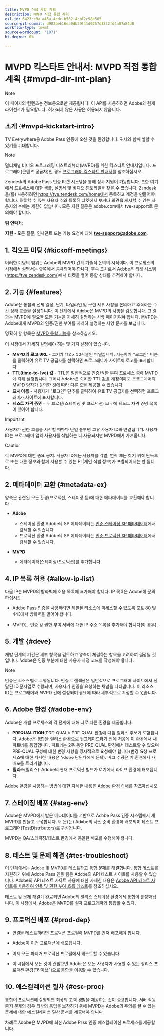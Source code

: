 ```yaml
---
title: MVPD 직접 통합 계획
description: MVPD 직접 통합 계획
exl-id: 6423cc9a-a45a-4cde-b562-4cb72c98e505
source-git-commit: d982beb16ea0db29f41d0257d8332fd4a07a84d8
workflow-type: tm+mt
source-wordcount: '1071'
ht-degree: 0%

---
```


# MVPD 킥스타트 안내서: MVPD 직접 통합 계획 {#mvpd-dir-int-plan}

>[!NOTE]
>
>이 페이지의 컨텐츠는 정보용으로만 제공됩니다. 이 API를 사용하려면 Adobe의 현재 라이선스가 필요합니다. 허가되지 않은 사용은 허용되지 않습니다.

## 소개 {#mvpd-kickstart-intro}

TV Everywhere용 Adobe Pass 인증에 오신 것을 환영합니다.  귀사와 함께 일할 수 있기를 기대합니다.

>[!NOTE]
>
>멀티채널 비디오 프로그래밍 디스트리뷰터(MVPD)를 위한 킥스타트 안내서입니다. 프로그래머(콘텐츠 공급자)인 경우 [프로그래머 킥스타트 안내서](/help/authentication/kickstart/programmer-kickstart-guide.md)를 참조하십시오.

Zendesk의 Adobe Pass 인증 티켓 시스템을 통해 상시 지원이 가능합니다. 또한 여기에서 프로세스에 대한 샘플, 설명서 및 비디오 튜토리얼을 찾을 수 있습니다. [Zendesk](https://adobeprimetime.zendesk.com/)을(를) 사용하려면 https://tve.zendesk.com/home에서 등록하고 계정을 만들어야 합니다. 등록할 수 있는 사용자 수와 등록된 티켓에서 보거나 의견을 게시할 수 있는 사용자의 수에는 제한이 없습니다. 모든 지원 질문은 adobe.com에서 tve-support로 문의해야 합니다.

**팀 연락처**:

**지원** - 모든 질문, 인시던트 또는 기능 요청에 대해 **tve-support@adobe.com**.

## 1. 킥오프 미팅 {#kickoff-meetings}

이러한 미팅의 범위는 Adobe과 MVPD 간의 기술적 논의의 시작이다. 이 프로세스의 시점에서 설명서는 양쪽에서 공유되어야 합니다. 후속 조치로서 Adobe은 티켓 시스템(https://tve.zendesk.com/)에서 티켓을 열어 통합 상태를 추적해야 합니다.

## 2. 기능 {#features}

Adobe은 통합의 전체 일정, 단계, 타임라인 및 구현 세부 사항을 논의하고 추적하는 주간 상태 호출을 설정합니다. 이 단계에서 Adobe은 MVPD의 사양을 검토합니다. 그 결과는 MVPD에 필요한 모든 기능을 자세히 설명하는 사양 페이지여야 합니다. MVPD는 Adobe에게 MVPD의 인증/권한 부여를 자세히 설명하는 사양 문서를 보냅니다.

명확히 할 항목은 [MVPD 통합 기능](/help/authentication/integration-guide-mvpds/mvpd-integr-features.md)을 참조하십시오.

이 시점에서 자세히 설명해야 하는 몇 가지 설정이 있습니다.

* **MVPD의 로고 URL** - 크기가 112 x 33픽셀인 파일입니다. 사용자가 &quot;로그인&quot; 버튼을 클릭하여 유료 TV 공급자를 선택하면 프로그래머가 사이트에 로고를 표시합니다.
* **TTL(time-to-live) 값** - TTL은 일반적으로 인증/권한 부여 프로세스 중에 MVPD에 의해 설정됩니다. 그러나 Adobe은 이러한 TTL 값을 재정의하고 프로그래머와 MVPD 양자가 동의한 것에 따라 다른 값을 제공할 수 있습니다.
* **표시 이름** - 사용자가 &quot;로그인&quot; 단추를 클릭하여 유료 TV 공급자를 선택하면 프로그래머가 사이트에 표시합니다.
* **테스트 자격 증명** - 두 프로필(스테이징 및 프로덕션) 모두에 테스트 자격 증명 목록이 있어야 합니다.

>[!IMPORTANT]
>
>사용자가 권한 흐름을 시작할 때마다 단일 불투명 고유 사용자 ID와 연결됩니다.  사용자 ID는 프로그래머 앱의 사용자를 식별하는 데 사용되지만 MVPD에서 가져옵니다.

>[!CAUTION]
>
>각 MVPD에 대한 중요 공지: 사용자 ID에는 사용자를 식별, 연락 또는 찾기 위해 단독으로 또는 다른 정보와 함께 사용할 수 있는 PII(개인 식별 정보)가 포함되어서는 안 됩니다.

## 2. 메타데이터 교환 {#metadata-ex}

양측은 관련된 모든 환경(프로덕션, 스테이징 등)에 대한 메타데이터를 교환해야 합니다.

* **Adobe**
   * 스테이징 환경 Adobe의 SP 메타데이터는 [인증 스테이징 SP 메타데이터](https://sp.auth-staging.adobe.com/sp/metadata)에서 검색할 수 있습니다.
   * 프로덕션 환경 Adobe의 SP 메타데이터는 [인증 프로덕션 SP 메타데이터](https://sp.auth.adobe.com/sp/metadata)에서 검색할 수 있습니다.

* **MVPD**
   * 메타데이터(스테이징/프로덕션)를 추가합니다.

## 4. IP 목록 허용 {#allow-ip-list}

다음 IP는 MVPD의 방화벽에 허용 목록에 추가해야 합니다. IP 목록은 Adobe에 문의하십시오.

* Adobe Pass 인증을 사용하려면 제한된 리소스에 액세스할 수 있도록 포트 80 및 443에서 방화벽을 열어야 합니다.

* MVPD는 인증 및 권한 부여 서버에 대한 IP 주소 목록을 추가해야 합니다(이 경우).

## 5. 개발 {#deve}

개발 단계의 기간은 세부 항목을 검토하고 양측이 체결하는 항목을 고려하여 결정될 것입니다. Adobe은 인증 부분에 대한 사용자 지정 코드를 작성해야 합니다.

>[!NOTE]
>
>인증은 리소스별로 수행됩니다. 인증 트랜잭션은 일반적으로 프로그래머 사이트에서 전달된 ID 문자열로 수행되며, 사용자가 인증을 요청하는 채널을 나타냅니다. 이 리소스 ID는 프로그래머와 MVPD 간에 설정되며 필요에 따라 세부적으로 지정할 수 있습니다.

## 6. Adobe 환경 {#adobe-env}

Adobe은 개발 프로세스의 각 단계에 대해 서로 다른 환경을 제공합니다.

* **PREQUALITION**(PRE-QUAL): PRE-QUAL 환경에 다음 릴리스 후보가 포함됩니다. Adobe은 통합을 릴리스 환경으로 업그레이드하기 전에 처음에 이 환경에서 새 파트너를 통합합니다. 파트너는 2주 동안 PRE-QUAL 환경에서 테스트할 수 있으며 PRE-QUAL 구성에 대한 변경 사항을 명시적으로 요청해야 합니다(변경 요청 프로세스에 대한 자세한 내용은 Adobe 담당자에게 문의). 버그 수정은 이 환경에서 새 배포를 트리거합니다.
* **릴리스**(릴리스): Adobe의 현재 프로덕션 빌드가 여기에서 라이브 환경에 배포됩니다.

Adobe 환경을 사용하는 방법에 대한 자세한 내용은 [Adobe 환경 이해](/help/authentication/notes-technical/understanding-the-adobe-environments.md)를 참조하십시오

## 7. 스테이징 배포 {#stag-env}

Adobe은 MVPD에서 받은 메타데이터를 기반으로 Adobe Pass 인증 시스템에서 새 MVPD를 만들고 구성합니다. 이 은(는) Adobe의 사전 준비 환경에 배포되며 테스트 프로그래머(TestDistributors)로 구성됩니다.

MVPD는 QA/스테이징/테스트 환경에서 동일한 배포를 수행해야 합니다.

## 8. 테스트 및 문제 해결 {#tes-troubleshoot}

이 단계에서는 Adobe 및 MVPD를 테스트하고 통합 문제를 해결합니다. 통합 테스트를 지원하기 위해 Adobe Pass 인증 팀은 Adobe의 API 테스트 사이트를 사용할 수 있습니다. Adobe의 API 테스트 사이트 사용에 대한 자세한 내용은 [Adobe API 테스트 사이트를 사용하여 인증 및 권한 부여 흐름 테스트](/help/authentication/notes-technical/test-authn-authz-flows-using-adobes-api-test-site.md)를 참조하십시오.

테스트 및 문제 해결이 완료되면 Adobe의 릴리스 스테이징 환경에서 통합이 활성화됩니다. 이 시점에서, Adobe은 MVPD를 실제 프로그래머와 통합할 수 있다.

## 9. 프로덕션 배포 {#prod-dep}

* 연결을 테스트하려면 프로덕션 프로필에 MVPD를 먼저 배포해야 합니다.

* Adobe이 이전 프로덕션에 배포됩니다.

* 이제 모든 파티가 프로덕션 프로필에서 테스트할 수 있습니다.

* 이 시점에서 모든 것이 괜찮으면 Adobe은 모든 사용자가 사용할 수 있는 릴리스 프로덕션 환경(&quot;라이브&quot;)으로 통합을 이동할 수 있습니다.

## 10. 에스컬레이션 절차 {#esc-proc}

통합이 프로덕션에 실행되면 최상의 고객 경험을 제공하는 것이 중요합니다. 서버 작동 중지 문제의 경우 최상의 응답을 보장하기 위해 MVPD는 Adobe의 주의를 끌 수 있는 문제에 대한 에스컬레이션 절차 문서를 제공해야 합니다.

차례로 Adobe은 MVPD에 최신 Adobe Pass 인증 에스컬레이션 프로세스를 제공합니다.


<!--- [!RELATEDINFORMATION]
>
>* [Programmer Kickstart Guide](/help/authentication/programmer-kickstart-guide.md)
>* [MVPD Integration Guide](/help/authentication/mvpd-integr-features.md)
-->
